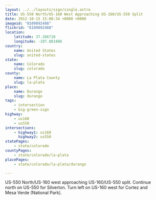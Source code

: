 ```yaml
---
layout: ../../layouts/sign/single.astro
title: US-550 North/US-160 West Approaching US-160/US-550 Split
date: 2012-10-15 15:08:34 +0000 +0000
imageid: "8109892488"
flickrid: "8109892488"
location:
    latitude: 37.266718
    longitude: -107.881886
country:
    name: United States
    slug: united-states
state:
    name: Colorado
    slug: colorado
county:
    name: La Plata County
    slug: la-plata
place:
    name: Durango
    slug: durango
tags:
    - intersection
    - big-green-sign
highway:
    - us160
    - us550
intersections:
    - highway1: us160
      highway2: us550
statePages:
    - state/colorado
countyPages:
    - state/colorado/la-plata
placePages:
    - state/colorado/la-plata/durango

---
```

US-550 North/US-160 west approaching US-160/US-550 split.  Continue north on US-550 for Silverton.  Turn left on US-160 west for Cortez and Mesa Verde (National Park).
